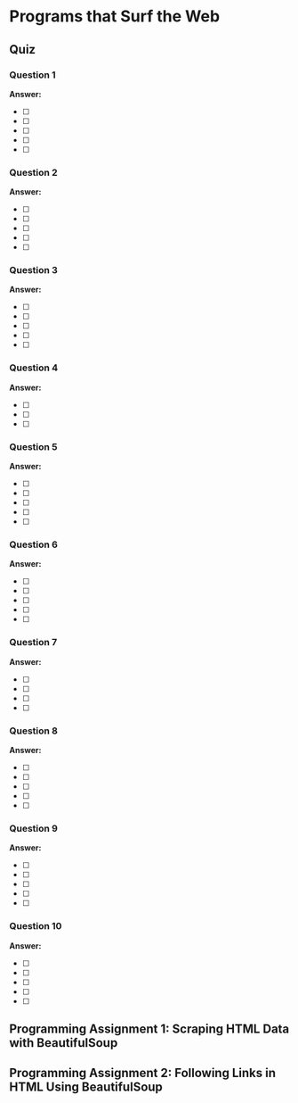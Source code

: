 # Programs that Surf the Web

## Quiz

### Question 1



**Answer:**

- [ ] 
- [ ] 
- [ ] 
- [ ] 
- [ ] 

### Question 2



**Answer:**

- [ ] 
- [ ] 
- [ ] 
- [ ] 
- [ ] 

### Question 3



**Answer:**

- [ ] 
- [ ] 
- [ ] 
- [ ] 
- [ ] 

### Question 4



**Answer:**

- [ ] 
- [ ] 
- [ ] 

### Question 5



**Answer:**

- [ ] 
- [ ] 
- [ ] 
- [ ] 
- [ ] 

### Question 6



**Answer:**

- [ ] 
- [ ] 
- [ ] 
- [ ] 
- [ ] 

### Question 7



**Answer:**

- [ ] 
- [ ] 
- [ ] 
- [ ] 

### Question 8



**Answer:**

- [ ] 
- [ ] 
- [ ] 
- [ ] 
- [ ] 

### Question 9



**Answer:**

- [ ] 
- [ ] 
- [ ] 
- [ ] 
- [ ] 

### Question 10



**Answer:**

- [ ] 
- [ ] 
- [ ] 
- [ ] 
- [ ] 

## Programming Assignment 1: Scraping HTML Data with BeautifulSoup




## Programming Assignment 2: Following Links in HTML Using BeautifulSoup

